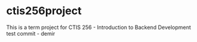 # ctis256project
This is a term project for CTIS 256 - Introduction to Backend Development
test commit - demir